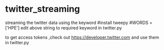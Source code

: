 # twitter_streaming
streaming the twitter data using the keyword
#install tweepy
<pip install tweepy>
#WORDS = ['HPE']
edit above string to required keyword in twitter.py

to get access tokens ,check out https://developer.twitter.com and use them in twitter.py
